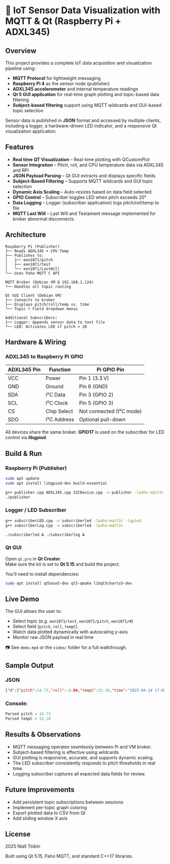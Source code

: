 # 📡 IoT Sensor Data Visualization with MQTT & Qt (Raspberry Pi + ADXL345)

## Overview
This project provides a complete IoT data acquisition and visualization pipeline using:

- **MQTT Protocol** for lightweight messaging
- **Raspberry Pi 4** as the sensor node (publisher)
- **ADXL345 accelerometer** and internal temperature readings
- **Qt 5 GUI application** for real-time graph plotting and topic-based data filtering
- **Subject-based filtering** support using MQTT wildcards and GUI-based topic selection

Sensor data is published in **JSON** format and accessed by multiple clients, including a logger, a hardware-driven LED indicator, and a responsive Qt visualization application.

## Features
-  **Real time QT Visualization** – Real-time plotting with QCustomPlot
-  **Sensor Integration** – Pitch, roll, and CPU temperature data via ADXL345 and RPi
-  **JSON Payload Parsing** – Qt GUI extracts and displays specific fields
-  **Subject-Based Filtering** – Supports MQTT wildcards and GUI topic selection
-  **Dynamic Axis Scaling** – Auto-resizes based on data field selected
-  **GPIO Control** – Subscriber toggles LED when pitch exceeds 20°
-  **Data Logging** – Logger (subscriber application) logs pitch/roll/temp to file
-  **MQTT Last Will** – Last Will and Testament message implemented for broker abnormal disconnects

## Architecture
```
Raspberry Pi (Publisher)
├── Reads ADXL345 + CPU Temp
├── Publishes to: 
│   ├── een1071/pitch
│   ├── een1071/test
│   └── een1071/LastWill
└── Uses Paho MQTT C API

MQTT Broker (Debian VM @ 192.168.1.124)
└── Handles all topic routing

Qt GUI Client (Debian VM)
├── Connects to broker
├── Displays pitch/roll/temp vs. time
└── Topic + Field dropdown menus

Additional Subscribers:
├── Logger: Appends sensor data to text file
└── LED: Activates LED if pitch > 20
```

## Hardware & Wiring
### ADXL345 to Raspberry Pi GPIO
| ADXL345 Pin | Function     | Pi GPIO Pin         |
|-------------|--------------|---------------------|
| VCC         | Power        | Pin 1 (3.3 V)        |
| GND         | Ground       | Pin 6 (GND)          |
| SDA         | I²C Data     | Pin 3 (GPIO 2)        |
| SCL         | I²C Clock    | Pin 5 (GPIO 3)        |
| CS          | Chip Select  | Not connected (I²C mode) |
| SDO         | I²C Address | Optional pull-down    |

All devices share the same broker. **GPIO17** is used on the subscriber for LED control via **libgpiod**.


## Build & Run
### Raspberry Pi (Publisher)
```bash
sudo apt update
sudo apt install libgpiod-dev build-essential

g++ publisher.cpp ADXL345.cpp I2CDevice.cpp -o publisher -lpaho-mqtt3c
./publisher
```

### Logger / LED Subscriber
```bash
g++ subscriberLED.cpp -o subscriberled -lpaho-mqtt3c -lgpiod
g++ subscriberLog.cpp -o subscriberled -lpaho-mqtt3c

./subscriberled & ./subscriberlog &
```

### Qt GUI
Open `qt.pro` in **Qt Creator**.  
Make sure the kit is set to **Qt 5.15** and build the project.

You’ll need to install dependencies:
```bash
sudo apt install qtbase5-dev qt5-qmake libqt5charts5-dev
```

## Live Demo
The GUI allows the user to:
- Select topic (e.g. `een1071/test`, `een1071/pitch`, `een1071/#`)
- Select field (`pitch`, `roll`, `tempC`)
- Watch data plotted dynamically with autoscaling y-axis
- Monitor raw JSON payload in real time

📷 See `demo.mp4` or the `video/` folder for a full walkthrough.

## Sample Output
### JSON
```json
{"d":{"pitch":14.73,"roll":-0.04,"tempC":52.10,"time":"2025-04-14 17:02:53"}}
```

### Console:
```java
Parsed pitch = 14.73
Parsed tempC = 52.10
```

## Results & Observations
- MQTT messaging operates seamlessly between Pi and VM broker.
- Subject-based filtering is effective using wildcards
- GUI plotting is responsive, accurate, and supports dynamic scaling.
- The LED subscriber consistently responds to pitch thresholds in real time.
- Logging subscriber captures all expected data fields for review.

## Future Improvements
- Add persistent topic subscriptions between sessions
- Implement per-topic graph coloring
- Export plotted data to CSV from Qt
- Add sliding window X axis

## License
2025 Niall Tóibín 

Built using Qt 5.15, Paho MQTT, and standard C++17 libraries.



